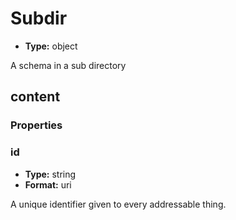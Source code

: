 


  
# Subdir

  
*  **Type:** object
  
A schema in a sub directory






##  content
### Properties

###  id  
*  **Type:** string  
*  **Format:** uri
  
 A unique identifier given to every addressable thing.

